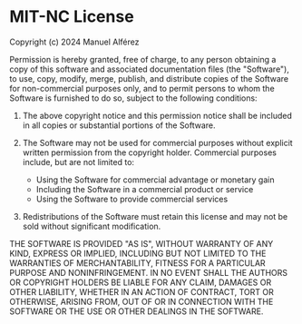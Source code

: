 # MIT-NC License

Copyright (c) 2024 Manuel Alférez

Permission is hereby granted, free of charge, to any person obtaining a copy of this software and associated documentation files (the "Software"), to use, copy, modify, merge, publish, and distribute copies of the Software for non-commercial purposes only, and to permit persons to whom the Software is furnished to do so, subject to the following conditions:

1. The above copyright notice and this permission notice shall be included in all copies or substantial portions of the Software.

2. The Software may not be used for commercial purposes without explicit written permission from the copyright holder. Commercial purposes include, but are not limited to:

   - Using the Software for commercial advantage or monetary gain
   - Including the Software in a commercial product or service
   - Using the Software to provide commercial services

3. Redistributions of the Software must retain this license and may not be sold without significant modification.

THE SOFTWARE IS PROVIDED "AS IS", WITHOUT WARRANTY OF ANY KIND, EXPRESS OR IMPLIED, INCLUDING BUT NOT LIMITED TO THE WARRANTIES OF MERCHANTABILITY, FITNESS FOR A PARTICULAR PURPOSE AND NONINFRINGEMENT. IN NO EVENT SHALL THE AUTHORS OR COPYRIGHT HOLDERS BE LIABLE FOR ANY CLAIM, DAMAGES OR OTHER LIABILITY, WHETHER IN AN ACTION OF CONTRACT, TORT OR OTHERWISE, ARISING FROM, OUT OF OR IN CONNECTION WITH THE SOFTWARE OR THE USE OR OTHER DEALINGS IN THE SOFTWARE.
